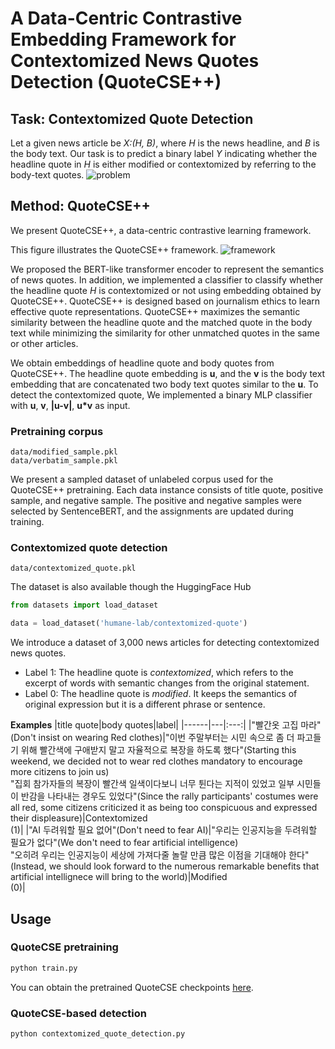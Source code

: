 # A Data-Centric Contrastive Embedding Framework for Contextomized News Quotes Detection (QuoteCSE++)

## Task: Contextomized Quote Detection
Let a given news article be *X:(H, B)*, where *H* is the news headline, and *B* is the body text. Our task is to predict a binary label *Y* indicating whether the headline quote in *H* is either modified or contextomized by referring to the body-text quotes.
![problem](https://github.com/ssu-humane/data-centric-contextomized-quote-framework/assets/80903024/b8cc9d20-41fe-436a-818e-b370908f79d7)

## Method: QuoteCSE++

We present QuoteCSE++, a data-centric contrastive learning framework. 

This figure illustrates the QuoteCSE++ framework.
![framework](https://github.com/ssu-humane/data-centric-contextomized-quote-framework/assets/80903024/03c17a64-94ef-4ce7-b07a-40d3ac0bbf00)

We proposed the BERT-like transformer encoder to represent the semantics of news quotes. In addition, we implemented a classifier to classify whether the headline quote *H* is contextomized or not using embedding obtained by QuoteCSE++. 
QuoteCSE++ is designed based on journalism ethics to learn effective quote representations. QuoteCSE++ maximizes the semantic similarity between the headline quote and the matched quote in the body text while minimizing the similarity for other unmatched quotes in the same or other articles.

We obtain embeddings of headline quote and body quotes from QuoteCSE++. The headline quote embedding is **u**, and the **v** is the body text embedding that are concatenated two body text quotes similar to the **u**. To detect the contextomized quote, We implemented a binary MLP classifier with **u**, **v**, **|u-v|**, **u*v** as input.



### Pretraining corpus
```
data/modified_sample.pkl
data/verbatim_sample.pkl
```
We present a sampled dataset of unlabeled corpus used for the QuoteCSE++ pretraining. Each data instance consists of title quote, positive sample, and negative sample. The positive and negative samples were selected by SentenceBERT, and the assignments are updated during training.

### Contextomized quote detection
```
data/contextomized_quote.pkl
```

The dataset is also available though the HuggingFace Hub
```python
from datasets import load_dataset

data = load_dataset('humane-lab/contextomized-quote')
```
We introduce a dataset of 3,000 news articles for detecting contextomized news quotes.
- Label 1: The headline quote is *contextomized*, which refers to the excerpt of words with semantic changes from the original statement.
- Label 0: The headline quote is *modified*. It keeps the semantics of original expression but it is a different phrase or sentence.

**Examples**
|title quote|body quotes|label|
|------|---|:---:|
|"빨간옷 고집 마라"(Don't insist on wearing Red clothes)|"이번 주말부터는 시민 속으로 좀 더 파고들기 위해 빨간색에 구애받지 말고 자율적으로 복장을 하도록 했다"(Starting this weekend, we decided not to wear red clothes mandatory to encourage more citizens to join us) <br/> "집회 참가자들의 복장이 빨간색 일색이다보니 너무 튄다는 지적이 있었고 일부 시민들이 반감을 나타내는 경우도 있었다"(Since the rally participants' costumes were all red, some citizens criticized it as being too conspicuous and expressed their displeasure)|Contextomized <br/> (1)|
|"AI 두려워할 필요 없어"(Don't need to fear AI)|"우리는 인공지능을 두려워할 필요가 없다"(We don't need to fear artificial intelligence) <br/> "오히려 우리는 인공지능이 세상에 가져다줄 놀랄 만큼 많은 이점을 기대해야 한다"(Instead, we should look forward to the numerous remarkable benefits that artificial intellignece will bring to the world)|Modified <br/> (0)|


## Usage

### QuoteCSE pretraining
```python
python train.py 
```
You can obtain the pretrained QuoteCSE checkpoints [here](https://drive.google.com/drive/folders/1XL34nX27vYDiJUZyhHaWqlD8cno672mH?usp=sharing).

### QuoteCSE-based detection
```python
python contextomized_quote_detection.py 
```
